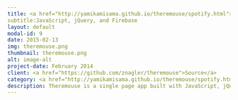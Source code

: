 ```yaml
---
title: <a href="http://yamikamisama.github.io/theremouse/spotify.html">Theremouse^</a>
subtitle:JavaScript, jQuery, and Firebase
layout: default
modal-id: 9
date: 2015-02-13
img: theremouse.png
thumbnail: theremouse.png
alt: image-alt
project-date: February 2014
client: <a href="https://github.com/znagler/theremouse">Source</a>
category: <a href="http://yamikamisama.github.io/theremouse/spotify.html">Theremouse^</a>
description: Theremouse is a single page app built with JavaScript, jQuery, and Firebase that lets you play the theremin with your mouse while other users join in real time.
---
```

